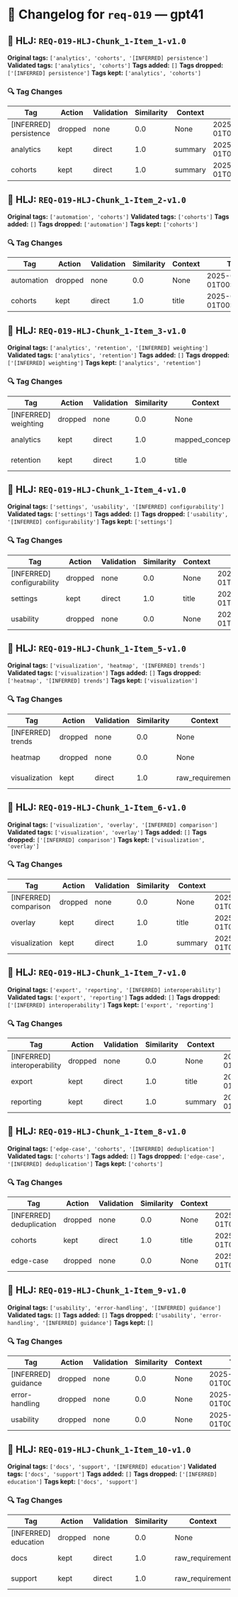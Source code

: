 # 📝 Changelog for `req-019` — **gpt41**

## 🔹 HLJ: `REQ-019-HLJ-Chunk_1-Item_1-v1.0`

**Original tags:** `['analytics', 'cohorts', '[INFERRED] persistence']`
**Validated tags:** `['analytics', 'cohorts']`
**Tags added:** `[]`
**Tags dropped:** `['[INFERRED] persistence']`
**Tags kept:** `['analytics', 'cohorts']`

### 🔍 Tag Changes
| Tag | Action   | Validation | Similarity | Context           | Timestamp               |
|-----|----------|------------|------------|-------------------|-------------------------|
| [INFERRED] persistence | dropped | none | 0.0 | None | 2025-06-01T00:00:23.285817Z |
| analytics | kept | direct | 1.0 | summary | 2025-06-01T00:00:23.139258Z |
| cohorts | kept | direct | 1.0 | summary | 2025-06-01T00:00:23.149795Z |

## 🔹 HLJ: `REQ-019-HLJ-Chunk_1-Item_2-v1.0`

**Original tags:** `['automation', 'cohorts']`
**Validated tags:** `['cohorts']`
**Tags added:** `[]`
**Tags dropped:** `['automation']`
**Tags kept:** `['cohorts']`

### 🔍 Tag Changes
| Tag | Action   | Validation | Similarity | Context           | Timestamp               |
|-----|----------|------------|------------|-------------------|-------------------------|
| automation | dropped | none | 0.0 | None | 2025-06-01T00:00:23.427442Z |
| cohorts | kept | direct | 1.0 | title | 2025-06-01T00:00:23.431891Z |

## 🔹 HLJ: `REQ-019-HLJ-Chunk_1-Item_3-v1.0`

**Original tags:** `['analytics', 'retention', '[INFERRED] weighting']`
**Validated tags:** `['analytics', 'retention']`
**Tags added:** `[]`
**Tags dropped:** `['[INFERRED] weighting']`
**Tags kept:** `['analytics', 'retention']`

### 🔍 Tag Changes
| Tag | Action   | Validation | Similarity | Context           | Timestamp               |
|-----|----------|------------|------------|-------------------|-------------------------|
| [INFERRED] weighting | dropped | none | 0.0 | None | 2025-06-01T00:00:23.603163Z |
| analytics | kept | direct | 1.0 | mapped_concepts | 2025-06-01T00:00:23.451032Z |
| retention | kept | direct | 1.0 | title | 2025-06-01T00:00:23.454497Z |

## 🔹 HLJ: `REQ-019-HLJ-Chunk_1-Item_4-v1.0`

**Original tags:** `['settings', 'usability', '[INFERRED] configurability']`
**Validated tags:** `['settings']`
**Tags added:** `[]`
**Tags dropped:** `['usability', '[INFERRED] configurability']`
**Tags kept:** `['settings']`

### 🔍 Tag Changes
| Tag | Action   | Validation | Similarity | Context           | Timestamp               |
|-----|----------|------------|------------|-------------------|-------------------------|
| [INFERRED] configurability | dropped | none | 0.0 | None | 2025-06-01T00:00:23.906350Z |
| settings | kept | direct | 1.0 | title | 2025-06-01T00:00:23.607335Z |
| usability | dropped | none | 0.0 | None | 2025-06-01T00:00:23.766947Z |

## 🔹 HLJ: `REQ-019-HLJ-Chunk_1-Item_5-v1.0`

**Original tags:** `['visualization', 'heatmap', '[INFERRED] trends']`
**Validated tags:** `['visualization']`
**Tags added:** `[]`
**Tags dropped:** `['heatmap', '[INFERRED] trends']`
**Tags kept:** `['visualization']`

### 🔍 Tag Changes
| Tag | Action   | Validation | Similarity | Context           | Timestamp               |
|-----|----------|------------|------------|-------------------|-------------------------|
| [INFERRED] trends | dropped | none | 0.0 | None | 2025-06-01T00:00:24.246467Z |
| heatmap | dropped | none | 0.0 | None | 2025-06-01T00:00:24.099343Z |
| visualization | kept | direct | 1.0 | raw_requirement | 2025-06-01T00:00:23.968062Z |

## 🔹 HLJ: `REQ-019-HLJ-Chunk_1-Item_6-v1.0`

**Original tags:** `['visualization', 'overlay', '[INFERRED] comparison']`
**Validated tags:** `['visualization', 'overlay']`
**Tags added:** `[]`
**Tags dropped:** `['[INFERRED] comparison']`
**Tags kept:** `['visualization', 'overlay']`

### 🔍 Tag Changes
| Tag | Action   | Validation | Similarity | Context           | Timestamp               |
|-----|----------|------------|------------|-------------------|-------------------------|
| [INFERRED] comparison | dropped | none | 0.0 | None | 2025-06-01T00:00:24.476844Z |
| overlay | kept | direct | 1.0 | title | 2025-06-01T00:00:24.263369Z |
| visualization | kept | direct | 1.0 | summary | 2025-06-01T00:00:24.258638Z |

## 🔹 HLJ: `REQ-019-HLJ-Chunk_1-Item_7-v1.0`

**Original tags:** `['export', 'reporting', '[INFERRED] interoperability']`
**Validated tags:** `['export', 'reporting']`
**Tags added:** `[]`
**Tags dropped:** `['[INFERRED] interoperability']`
**Tags kept:** `['export', 'reporting']`

### 🔍 Tag Changes
| Tag | Action   | Validation | Similarity | Context           | Timestamp               |
|-----|----------|------------|------------|-------------------|-------------------------|
| [INFERRED] interoperability | dropped | none | 0.0 | None | 2025-06-01T00:00:24.877003Z |
| export | kept | direct | 1.0 | title | 2025-06-01T00:00:24.481991Z |
| reporting | kept | direct | 1.0 | summary | 2025-06-01T00:00:24.504835Z |

## 🔹 HLJ: `REQ-019-HLJ-Chunk_1-Item_8-v1.0`

**Original tags:** `['edge-case', 'cohorts', '[INFERRED] deduplication']`
**Validated tags:** `['cohorts']`
**Tags added:** `[]`
**Tags dropped:** `['edge-case', '[INFERRED] deduplication']`
**Tags kept:** `['cohorts']`

### 🔍 Tag Changes
| Tag | Action   | Validation | Similarity | Context           | Timestamp               |
|-----|----------|------------|------------|-------------------|-------------------------|
| [INFERRED] deduplication | dropped | none | 0.0 | None | 2025-06-01T00:00:25.257619Z |
| cohorts | kept | direct | 1.0 | title | 2025-06-01T00:00:25.091195Z |
| edge-case | dropped | none | 0.0 | None | 2025-06-01T00:00:25.080890Z |

## 🔹 HLJ: `REQ-019-HLJ-Chunk_1-Item_9-v1.0`

**Original tags:** `['usability', 'error-handling', '[INFERRED] guidance']`
**Validated tags:** `[]`
**Tags added:** `[]`
**Tags dropped:** `['usability', 'error-handling', '[INFERRED] guidance']`
**Tags kept:** `[]`

### 🔍 Tag Changes
| Tag | Action   | Validation | Similarity | Context           | Timestamp               |
|-----|----------|------------|------------|-------------------|-------------------------|
| [INFERRED] guidance | dropped | none | 0.0 | None | 2025-06-01T00:00:25.681247Z |
| error-handling | dropped | none | 0.0 | None | 2025-06-01T00:00:25.547393Z |
| usability | dropped | none | 0.0 | None | 2025-06-01T00:00:25.399707Z |

## 🔹 HLJ: `REQ-019-HLJ-Chunk_1-Item_10-v1.0`

**Original tags:** `['docs', 'support', '[INFERRED] education']`
**Validated tags:** `['docs', 'support']`
**Tags added:** `[]`
**Tags dropped:** `['[INFERRED] education']`
**Tags kept:** `['docs', 'support']`

### 🔍 Tag Changes
| Tag | Action   | Validation | Similarity | Context           | Timestamp               |
|-----|----------|------------|------------|-------------------|-------------------------|
| [INFERRED] education | dropped | none | 0.0 | None | 2025-06-01T00:00:25.928165Z |
| docs | kept | direct | 1.0 | raw_requirement | 2025-06-01T00:00:25.743606Z |
| support | kept | direct | 1.0 | raw_requirement | 2025-06-01T00:00:25.799957Z |
